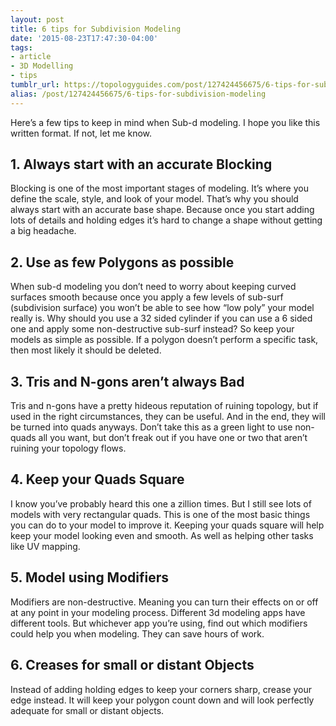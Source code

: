 ```yaml
---
layout: post
title: 6 tips for Subdivision Modeling
date: '2015-08-23T17:47:30-04:00'
tags:
- article
- 3D Modelling
- tips
tumblr_url: https://topologyguides.com/post/127424456675/6-tips-for-subdivision-modeling
alias: /post/127424456675/6-tips-for-subdivision-modeling
---
```

Here’s a few tips to keep in mind when Sub-d modeling. I hope you like this written format. If not, let me know.

## 1. Always start with an accurate Blocking

Blocking is one of the most important stages of modeling. It’s where you define the scale, style, and look of your model. That’s why you should always start with an accurate base shape. Because once you start adding lots of details and holding edges it’s hard to change a shape without getting a big headache.

## 2. Use as few Polygons as possible

When sub-d modeling you don’t need to worry about keeping curved surfaces smooth because once you apply a few levels of sub-surf (subdivision surface) you won’t be able to see how “low poly” your model really is. Why should you use a 32 sided cylinder if you can use a 6 sided one and apply some non-destructive sub-surf instead? So keep your models as simple as possible. If a polygon doesn’t perform a specific task, then most likely it should be deleted.

## 3. Tris and N-gons aren’t always Bad

Tris and n-gons have a pretty hideous reputation of ruining topology, but if used in the right circumstances, they can be useful. And in the end, they will be turned into quads anyways. Don’t take this as a green light to use non-quads all you want, but don’t freak out if you have one or two that aren’t ruining your topology flows.

## 4. Keep your Quads Square

I know you’ve probably heard this one a zillion times. But I still see lots of models with very rectangular quads. This is one of the most basic things you can do to your model to improve it. Keeping your quads square will help keep your model looking even and smooth. As well as helping other tasks like UV mapping.

## 5. Model using Modifiers

Modifiers are non-destructive. Meaning you can turn their effects on or off at any point in your modeling process. Different 3d modeling apps have different tools. But whichever app you’re using, find out which modifiers could help you when modeling. They can save hours of work.

## 6. Creases for small or distant Objects

Instead of adding holding edges to keep your corners sharp, crease your edge instead. It will keep your polygon count down and will look perfectly adequate for small or distant objects.
